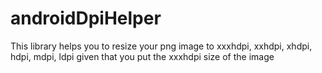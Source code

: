 # androidDpiHelper
This library helps you to resize your png image to xxxhdpi, xxhdpi, xhdpi, hdpi, mdpi, ldpi given that you put the xxxhdpi size of the image
